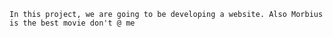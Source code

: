 	In this project, we are going to be developing a website. Also Morbius is the best movie don't @ me